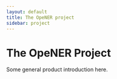 ```yaml
---
layout: default
title: The OpeNER project
sidebar: project
---
```


# The OpeNER Project

Some general product introduction here.


